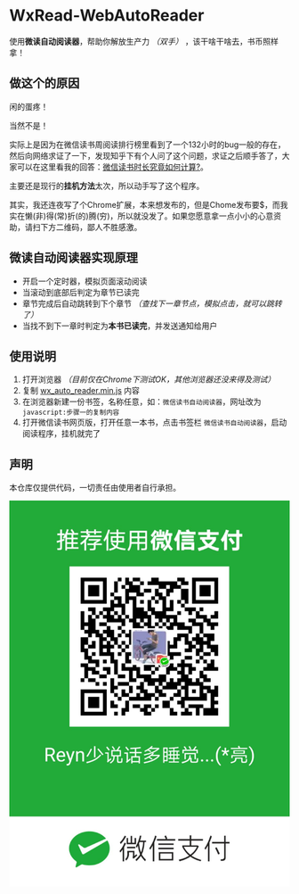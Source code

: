 # WxRead-WebAutoReader

使用**微读自动阅读器**，帮助你解放生产力 *（双手）* ，该干啥干啥去，书币照样拿！

## 做这个的原因

闲的蛋疼！

当然不是！

实际上是因为在微信读书周阅读排行榜里看到了一个132小时的bug一般的存在，然后向网络求证了一下，发现知乎下有个人问了这个问题，求证之后顺手答了，大家可以在这里看我的回答：[微信读书时长究竟如何计算?](https://www.zhihu.com/question/349487832/answer/1020412380)。

主要还是现行的**挂机方法**太次，所以动手写了这个程序。

其实，我还连夜写了个Chrome扩展，本来想发布的，但是Chome发布要$，而我实在懒(非)得(常)折(的)腾(穷)，所以就没发了。如果您愿意拿一点小小的心意资助，请扫下方二维码，鄙人不胜感激。

## 微读自动阅读器实现原理

- 开启一个定时器，模拟页面滚动阅读
- 当滚动到底部后判定为章节已读完
- 章节完成后自动跳转到下个章节 *（查找下一章节点，模拟点击，就可以跳转了）*
- 当找不到下一章时判定为**本书已读完**，并发送通知给用户

## 使用说明

1. 打开浏览器 _（目前仅在Chrome下测试OK，其他浏览器还没来得及测试）_
2. 复制 [wx_auto_reader.min.js](./wx_auto_reader.min.js) 内容
3. 在浏览器新建一份书签，名称任意，如：`微信读书自动阅读器`，网址改为`javascript:步骤一的复制内容`
4. 打开微信读书网页版，打开任意一本书，点击书签栏 `微信读书自动阅读器`，启动阅读程序，挂机就完了

## 声明

本仓库仅提供代码，一切责任由使用者自行承担。


![微信收款码](./WechatIMG10.jpeg)
